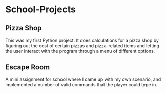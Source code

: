 # School-Projects
## Pizza Shop
This was my first Python project. It does calculations for a pizza shop by figuring out the cost of certain pizzas and pizza-related items and letting the user interact with the program through a menu of different options.
## Escape Room
A mini assignment for school where I came up with my own scenario, and implemented a number of valid commands that the player could type in.
